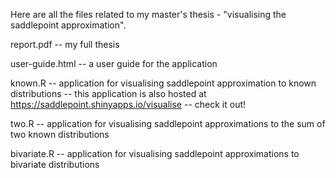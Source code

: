 Here are all the files related to my master's thesis - "visualising the saddlepoint approximation".

report.pdf -- my full thesis

user-guide.html -- a user guide for the application

known.R -- application for visualising saddlepoint approximation to known distributions
-- this application is also hosted at https://saddlepoint.shinyapps.io/visualise -- check it out!

two.R -- application for visualising saddlepoint approximations to the sum of two known distributions

bivariate.R -- application for visualising saddlepoint approximations to bivariate distributions
